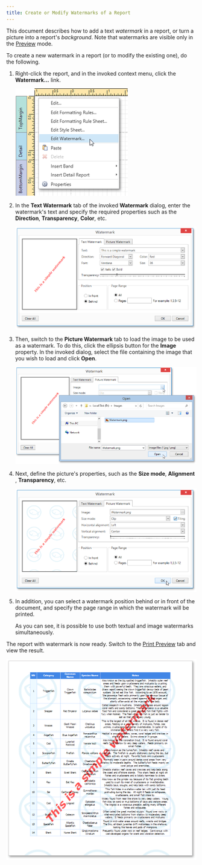 ```yaml
---
title: Create or Modify Watermarks of a Report
---
```

This document describes how to add a text _watermark_ in a report, or turn a picture into a report's _background_. Note that watermarks are visible only in the [Preview](../../../../../../interface-elements-for-desktop/articles/report-designer/report-designer-for-wpf/document-preview.md) mode.

To create a new watermark in a report (or to modify the existing one), do the following.
1. Right-click the report, and in the invoked context menu, click the **Watermark...** link.
	
	![EUD_WpfReportDesigner_Watermark_1](../../../../../images/Img123768.png)
2. In the **Text Watermark** tab of the invoked **Watermark** dialog, enter the watermark's text and specify the required properties such as the **Direction**, **Transparency**, **Color**, etc.
	
	![EUD_WpfReportDesigner_Watermark_2](../../../../../images/Img123769.png)
3. Then, switch to the **Picture Watermark** tab to load the image to be used as a watermark. To do this, click the ellipsis button for the **Image** property. In the invoked dialog, select the file containing the image that you wish to load and click **Open**.
	
	![EUD_WpfReportDesigner_Watermark_3](../../../../../images/Img123770.png)
4. Next, define the picture's properties, such as the **Size mode**, **Alignment** , **Transparency**, etc.
	
	![EUD_WpfReportDesigner_Watermark_4](../../../../../images/Img123771.png)
5. In addition, you can select a watermark position behind or in front of the document, and specify the page range in which the watermark will be printed.
	
	As you can see, it is possible to use both textual and image watermarks simultaneously.

The report with watermark is now ready. Switch to the [Print Preview](../../../../../../interface-elements-for-desktop/articles/report-designer/report-designer-for-wpf/document-preview.md) tab and view the result.

![EUD_WpfReportDesigner_Watermark_Result](../../../../../images/Img123772.png)